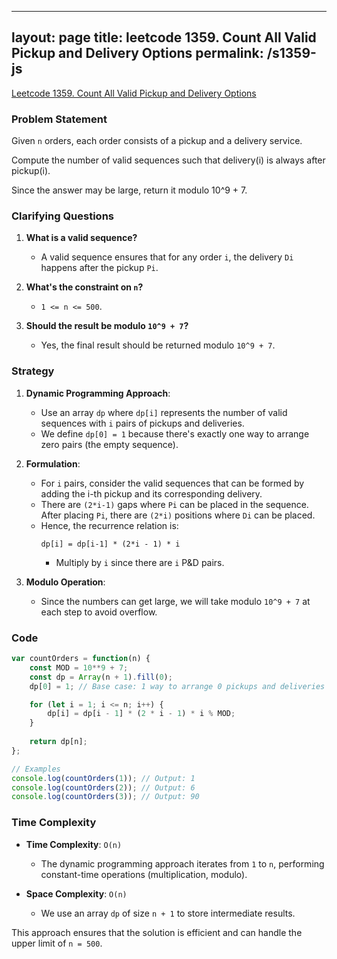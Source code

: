 
---
layout: page
title: leetcode 1359. Count All Valid Pickup and Delivery Options
permalink: /s1359-js
---
[Leetcode 1359. Count All Valid Pickup and Delivery Options](https://algoadvance.github.io/algoadvance/l1359)
### Problem Statement

Given `n` orders, each order consists of a pickup and a delivery service. 

Compute the number of valid sequences such that delivery(i) is always after pickup(i). 

Since the answer may be large, return it modulo 10^9 + 7.

### Clarifying Questions

1. **What is a valid sequence?**
   - A valid sequence ensures that for any order `i`, the delivery `Di` happens after the pickup `Pi`.

2. **What's the constraint on `n`?**
   - `1 <= n <= 500`.

3. **Should the result be modulo `10^9 + 7`?**
   - Yes, the final result should be returned modulo `10^9 + 7`.

### Strategy

1. **Dynamic Programming Approach**:
   - Use an array `dp` where `dp[i]` represents the number of valid sequences with `i` pairs of pickups and deliveries.
   - We define `dp[0] = 1` because there's exactly one way to arrange zero pairs (the empty sequence).

2. **Formulation**:
   - For `i` pairs, consider the valid sequences that can be formed by adding the i-th pickup and its corresponding delivery.
   - There are `(2*i-1)` gaps where `Pi` can be placed in the sequence. After placing `Pi`, there are `(2*i)` positions where `Di` can be placed.
   - Hence, the recurrence relation is:
     ```plaintext
     dp[i] = dp[i-1] * (2*i - 1) * i
     ```
     - Multiply by `i` since there are `i` P&D pairs.

3. **Modulo Operation**:
   - Since the numbers can get large, we will take modulo `10^9 + 7` at each step to avoid overflow.

### Code
```javascript
var countOrders = function(n) {
    const MOD = 10**9 + 7;
    const dp = Array(n + 1).fill(0);
    dp[0] = 1; // Base case: 1 way to arrange 0 pickups and deliveries

    for (let i = 1; i <= n; i++) {
        dp[i] = dp[i - 1] * (2 * i - 1) * i % MOD;
    }
    
    return dp[n];
};

// Examples
console.log(countOrders(1)); // Output: 1
console.log(countOrders(2)); // Output: 6
console.log(countOrders(3)); // Output: 90
```

### Time Complexity

- **Time Complexity**: `O(n)`
  - The dynamic programming approach iterates from `1` to `n`, performing constant-time operations (multiplication, modulo).
  
- **Space Complexity**: `O(n)`
  - We use an array `dp` of size `n + 1` to store intermediate results.

This approach ensures that the solution is efficient and can handle the upper limit of `n = 500`.